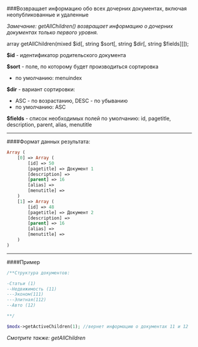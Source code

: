 ###Возвращает информацию обо всех дочерних документах, включая неопубликованные и удаленные

*Замечание: getAllChildren() возвращает информацию о дочерних документах только первого уровня.*

array getAllChildren(mixed $id[, string $sort[, string $dir[, string $fields]]]);

**$id** - идентификатор родительского документа

**$sort** - поле, по которому будет производиться сортировка
- по умолчанию: menuindex

**$dir** - вариант сортировки:
- ASC - по возрастанию, DESC - по убыванию
- по умолчанию: ASC

**$fields** - список необходимых полей
по умолчанию: id, pagetitle, description, parent, alias, menutitle

***

####Формат данных результата:
````php
Array (
    [0] => Array (
        [id] => 50
        [pagetitle] => Документ 1
        [description] =>
        [parent] => 16
        [alias] =>
        [menutitle] =>
    )
    [1] => Array (
        [id] => 48
        [pagetitle] => Документ 2
        [description] =>
        [parent] => 16
        [alias] =>
        [menutitle] =>
    )
)
````

***

####Пример

````php
/**Структура документов:

-Статьи (1)
--Недвижимость (11)
---Эконом(111)
---Элитная(112)
--Авто (12)

**/

$modx->getActiveChildren(1); //вернет информацию о документах 11 и 12

````

*Смотрите также: getAllChildren*